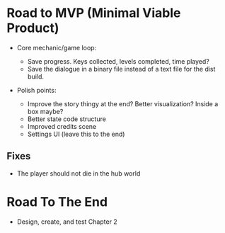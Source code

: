 # Road to MVP (Minimal Viable Product) 

- Core mechanic/game loop: 
    - Save progress. Keys collected, levels completed, time played?
    - Save the dialogue in a binary file instead of a text file for the dist build.

- Polish points: 
    - Improve the story thingy at the end? Better visualization? Inside a box maybe?
    - Better state code structure
    - Improved credits scene
    - Settings UI (leave this to the end)

## Fixes 

- The player should not die in the hub world

# Road To The End 

- Design, create, and test Chapter 2 
